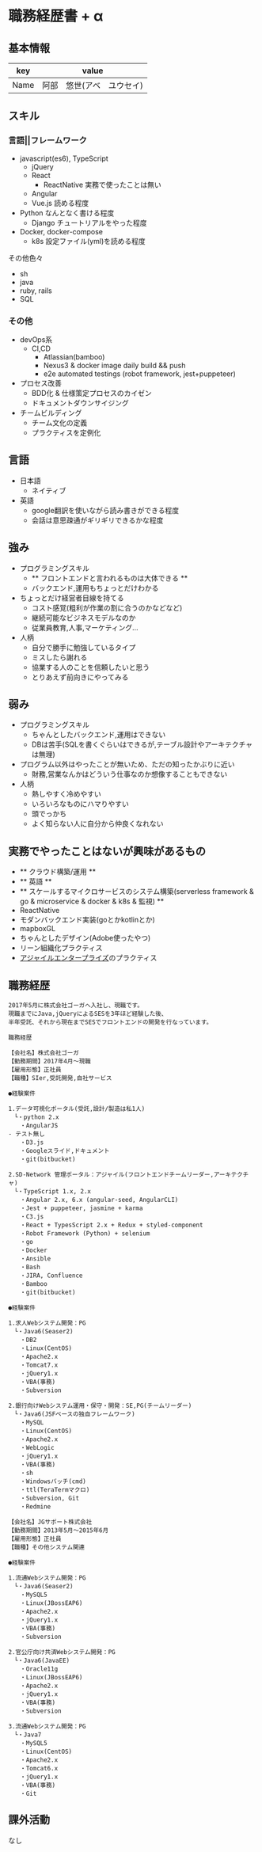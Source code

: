 # 職務経歴書 + α

## 基本情報

|key|value|
|---|-----|
|Name|阿部　悠世(アベ　ユウセイ)|

## スキル

### 言語||フレームワーク
- javascript(es6), TypeScript
  - jQuery
  - React
    - ReactNative 実務で使ったことは無い
  - Angular
  - Vue.js 読める程度
- Python なんとなく書ける程度
  - Django チュートリアルをやった程度
- Docker, docker-compose
  - k8s 設定ファイル(yml)を読める程度

その他色々
- sh
- java
- ruby, rails
- SQL

### その他

- devOps系
  - CI,CD
    - Atlassian(bamboo)
    - Nexus3 & docker image daily build && push
    - e2e automated testings (robot framework, jest+puppeteer)
- プロセス改善
  - BDD化 & 仕様策定プロセスのカイゼン
  - ドキュメントダウンサイジング
- チームビルディング
  - チーム文化の定義
  - プラクティスを定例化

## 言語

- 日本語
  - ネイティブ
- 英語
  - google翻訳を使いながら読み書きができる程度
  - 会話は意思疎通がギリギリできるかな程度

## 強み

- プログラミングスキル
  - ** フロントエンドと言われるものは大体できる **
  - バックエンド,運用もちょっとだけわかる
- ちょっとだけ経営者目線を持てる
  - コスト感覚(粗利が作業の割に合うのかなどなど)
  - 継続可能なビジネスモデルなのか
  - 従業員教育,人事,マーケティング...
- 人柄
  - 自分で勝手に勉強しているタイプ
  - ミスしたら謝れる
  - 協業する人のことを信頼したいと思う
  - とりあえず前向きにやってみる

## 弱み

- プログラミングスキル
  - ちゃんとしたバックエンド,運用はできない
  - DBは苦手(SQLを書くぐらいはできるが,テーブル設計やアーキテクチャは無理)
- プログラム以外はやったことが無いため、ただの知ったかぶりに近い
  - 財務,営業なんかはどういう仕事なのか想像することもできない
- 人柄
  - 熱しやすく冷めやすい
  - いろいろなものにハマりやすい
  - 頭でっかち
  - よく知らない人に自分から仲良くなれない

## 実務でやったことはないが興味があるもの

- ** クラウド構築/運用 **
- ** 英語 **
- ** スケールするマイクロサービスのシステム構築(serverless framework & go & microservice & docker & k8s & 監視) **
- ReactNative
- モダンバックエンド実装(goとかkotlinとか)
- mapboxGL
- ちゃんとしたデザイン(Adobe使ったやつ)
- リーン組織化プラクティス
- [アジャイルエンタープライズ](https://www.shoeisha.co.jp/book/detail/9784798155043)のプラクティス

## 職務経歴

```
2017年5月に株式会社ゴーガへ入社し、現職です。
現職までにJava,jQueryによるSESを3年ほど経験した後、
半年受託、それから現在までSESでフロントエンドの開発を行なっています。

職務経歴

【会社名】株式会社ゴーガ
【勤務期間】2017年4月〜現職
【雇用形態】正社員
【職種】SIer,受託開発,自社サービス

●経験案件

1.データ可視化ポータル(受託,設計/製造は私1人)
　└・python 2.x
　　・AngularJS
- テスト無し
　　・D3.js
　　・Googleスライド,ドキュメント
　　・git(bitbucket)

2.SD-Network 管理ポータル：アジャイル(フロントエンドチームリーダー,アーキテクチャ)
　└・TypeScript 1.x, 2.x
　　・Angular 2.x, 6.x (angular-seed, AngularCLI)
　　・Jest + puppeteer, jasmine + karma
　　・C3.js
　　・React + TypesScript 2.x + Redux + styled-component
　　・Robot Framework (Python) + selenium
　　・go
　　・Docker
　　・Ansible
　　・Bash
　　・JIRA, Confluence
　　・Bamboo
　　・git(bitbucket)

●経験案件

1.求人Webシステム開発：PG
　└・Java6(Seaser2)
　　・DB2
　　・Linux(CentOS)
　　・Apache2.x
　　・Tomcat7.x
　　・jQuery1.x
　　・VBA(事務)
　　・Subversion

2.銀行向けWebシステム運用・保守・開発：SE,PG(チームリーダー)
　└・Java6(JSFベースの独自フレームワーク)
　　・MySQL
　　・Linux(CentOS)
　　・Apache2.x
　　・WebLogic
　　・jQuery1.x
　　・VBA(事務)
　　・sh
　　・Windowsバッチ(cmd)
　　・ttl(TeraTermマクロ)
　　・Subversion, Git
　　・Redmine

【会社名】JGサポート株式会社
【勤務期間】2013年5月〜2015年6月
【雇用形態】正社員
【職種】その他システム関連

●経験案件

1.流通Webシステム開発：PG
　└・Java6(Seaser2)
　　・MySQL5
　　・Linux(JBossEAP6)
　　・Apache2.x
　　・jQuery1.x
　　・VBA(事務)
　　・Subversion

2.官公庁向け共済Webシステム開発：PG
　└・Java6(JavaEE)
　　・Oracle11g
　　・Linux(JBossEAP6)
　　・Apache2.x
　　・jQuery1.x
　　・VBA(事務)
　　・Subversion

3.流通Webシステム開発：PG
　└・Java7
　　・MySQL5
　　・Linux(CentOS)
　　・Apache2.x
　　・Tomcat6.x
　　・jQuery1.x
　　・VBA(事務)
　　・Git
```

## 課外活動

なし
